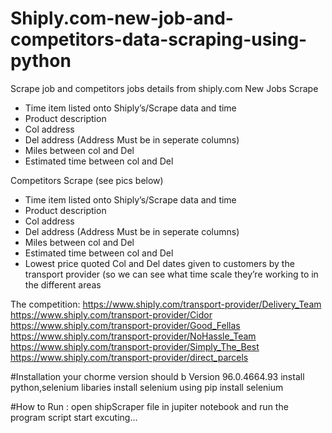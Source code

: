 # Shiply.com-new-job-and-competitors-data-scraping-using-python
Scrape job and competitors jobs details from shiply.com
New Jobs Scrape
- Time item listed onto Shiply’s/Scrape data and time
- Product description
- Col address
- Del address
(Address Must be in seperate columns)
- Miles between col and Del
- Estimated time between col and Del

Competitors Scrape (see pics below)
- Time item listed onto Shiply’s/Scrape data and time
- Product description
- Col address
- Del address
(Address Must be in seperate columns)
- Miles between col and Del
- Estimated time between col and Del
- Lowest price quoted
Col and Del dates given to customers by the transport provider (so we can see what time scale they’re working to in the different areas

The competition:
https://www.shiply.com/transport-provider/Delivery_Team
https://www.shiply.com/transport-provider/Cidor
https://www.shiply.com/transport-provider/Good_Fellas
https://www.shiply.com/transport-provider/NoHassle_Team
https://www.shiply.com/transport-provider/Simply_The_Best
https://www.shiply.com/transport-provider/direct_parcels

#Installation 
your chorme version should b
Version 96.0.4664.93 
install python,selenium libaries 
install selenium using pip install selenium

#How to Run : open shipScraper file in jupiter notebook and run the program script start excuting...

